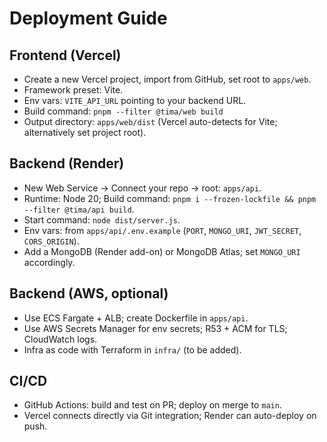 # Deployment Guide

## Frontend (Vercel)
- Create a new Vercel project, import from GitHub, set root to `apps/web`.
- Framework preset: Vite.
- Env vars: `VITE_API_URL` pointing to your backend URL.
- Build command: `pnpm --filter @tima/web build`
- Output directory: `apps/web/dist` (Vercel auto-detects for Vite; alternatively set project root).

## Backend (Render)
- New Web Service → Connect your repo → root: `apps/api`.
- Runtime: Node 20; Build command: `pnpm i --frozen-lockfile && pnpm --filter @tima/api build`.
- Start command: `node dist/server.js`.
- Env vars: from `apps/api/.env.example` (`PORT`, `MONGO_URI`, `JWT_SECRET`, `CORS_ORIGIN`).
- Add a MongoDB (Render add-on) or MongoDB Atlas; set `MONGO_URI` accordingly.

## Backend (AWS, optional)
- Use ECS Fargate + ALB; create Dockerfile in `apps/api`.
- Use AWS Secrets Manager for env secrets; R53 + ACM for TLS; CloudWatch logs.
- Infra as code with Terraform in `infra/` (to be added).

## CI/CD
- GitHub Actions: build and test on PR; deploy on merge to `main`.
- Vercel connects directly via Git integration; Render can auto-deploy on push.
